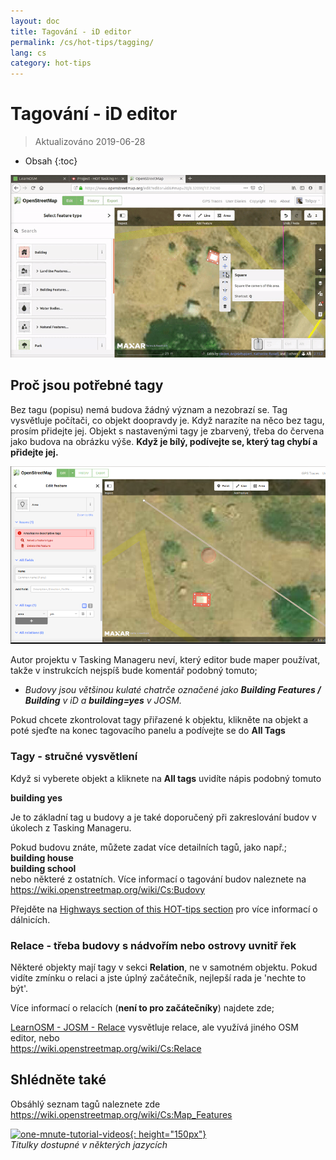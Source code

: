 ```yaml
---
layout: doc
title: Tagování - iD editor
permalink: /cs/hot-tips/tagging/
lang: cs
category: hot-tips
---
```


Tagování - iD editor
============

> Aktualizováno 2019-06-28

- Obsah
{:toc}

![tagging][]


Proč jsou potřebné tagy
-------------------

Bez tagu (popisu) nemá budova žádný význam a nezobrazí se. Tag vysvětluje počítači, co objekt doopravdy je. Když narazíte na něco bez tagu, prosím přidejte jej. Objekt s nastavenými tagy je zbarvený, třeba do červena jako budova na obrázku výše. **Když je bílý, podívejte se, který tag chybí a přidejte jej.**  

![tagged-building][]  

Autor projektu v Tasking Manageru neví, který editor bude maper používat, takže v instrukcích nejspíš bude komentář podobný tomuto;  

- *Budovy jsou většinou kulaté chatrče označené jako **Building Features / Building** v iD a **building=yes** v JOSM.*  

Pokud chcete zkontrolovat tagy přiřazené k objektu, klikněte na objekt a poté sjeďte na konec tagovacího panelu a podívejte se do **All Tags**

### Tagy - stručné vysvětlení ###

Když si vyberete objekt a kliknete na **All tags** uvidíte nápis podobný tomuto  

**building    yes**  

Je to základní tag u budovy a je také doporučený při zakreslování budov v úkolech z Tasking Manageru.  

Pokud budovu znáte, můžete zadat více detailních tagů, jako např.;  
  **building house**  
  **building school**  
nebo některé z ostatních. Více informací o tagování budov naleznete na <https://wiki.openstreetmap.org/wiki/Cs:Budovy>  

Přejděte na [Highways section of this HOT-tips section](/en/hot-tips/highways/) pro více informací o dálnicích.  

### Relace - třeba budovy s nádvořím nebo ostrovy uvnitř řek ###

Některé objekty mají tagy v sekci **Relation**, ne v samotném objektu. Pokud vidíte zmínku o relaci a jste úplný začátečník, nejlepší rada je 'nechte to být'.  

Více informací o relacích (**není to pro začátečníky**) najdete zde;  

[LearnOSM - JOSM - Relace](/en/josm/josm-relations/) vysvětluje relace, ale využívá jiného OSM editor, nebo  
<https://wiki.openstreetmap.org/wiki/Cs:Relace>

Shlédněte také  
---------

Obsáhlý seznam tagů naleznete zde <https://wiki.openstreetmap.org/wiki/Cs:Map_Features>  

[![one-mnute-tutorial-videos]{: height="150px"}](https://www.youtube.com/playlist?list=PLb9506_-6FMHZ3nwn9heri3xjQKrSq1hN "Humanitarian OpenStreetMap Team - One minute Tutorial Videos")  
*Titulky dostupné v některých jazycích*  





[tagging]:/images/hot-tips/tagging.gif
[keymon]:/images/hot-tips/keymon.png
[tagged-building]:/images/hot-tips/tagged-building.png
[one-mnute-tutorial-videos]: /images/hot-tips/one-mnute-tutorial-videos.png "Humanitarian OpenStreetMap Team One-Minute Tutorial Videos"